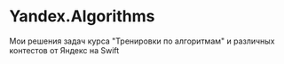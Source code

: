 # Yandex.Algorithms
Мои решения задач курса "Тренировки по алгоритмам" и различных контестов от Яндекс на Swift
